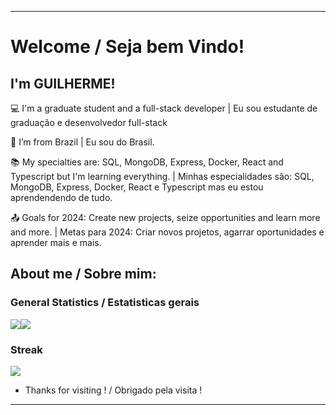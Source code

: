 ----------------------------------------------------------------------------

# Welcome / Seja bem Vindo!

 

## I'm GUILHERME!



:computer: I'm a graduate student and a full-stack developer | Eu sou estudante de graduação e desenvolvedor full-stack

:house_with_garden: I’m from Brazil | Eu sou do Brasil.

:books: My specialties are: SQL, MongoDB, Express, Docker, React and Typescript but I'm learning everything. | Minhas especialidades são: SQL, MongoDB, Express, Docker, React e Typescript mas eu estou aprendendendo de tudo.

:outbox_tray: Goals for 2024: Create new projects, seize opportunities and learn more and more. | Metas para 2024: Criar novos projetos, agarrar oportunidades e aprender mais e mais.
 

## About me / Sobre mim:

### General Statistics / Estatisticas gerais

<div style="display: flex; flex-direction: row">
  <a href="https://github.com/anuraghazra/github-readme-stats" >
    <img align="center" src="https://github-readme-stats.vercel.app/api?username=Guilherme-07062002&show_icons=true&theme=radical&count_private=true&include_all_commits=true&hide=stars,prs&line_height=30" />
  </a>
  <a href="https://github.com/anuraghazra/convoychat">
    <img align="center" src="https://github-readme-stats.vercel.app/api/top-langs/?username=Guilherme-07062002&bg_color=141321&title_color=D83A7C&text_color=A9FEF7&layout=compact" />
  </a>
</div>
 
 ### Streak
 
 <img align="center" src="https://streak-stats.demolab.com/?user=Guilherme-07062002&theme=radical" />

- Thanks for visiting ! / Obrigado pela visita !

----------------------------------------------------------------------------------
